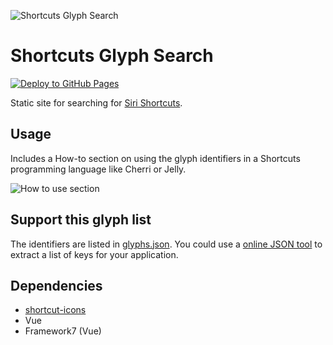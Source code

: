 ![Shortcuts Glyph Search](https://github.com/electrikmilk/shortcuts-glyph-search/assets/4368524/ebd77542-61fa-49ae-b6a6-3d098b8eeb8a)

# Shortcuts Glyph Search

[![Deploy to GitHub Pages](https://github.com/electrikmilk/shortcuts-glyph-search/actions/workflows/deploy.yml/badge.svg)](https://github.com/electrikmilk/shortcuts-glyph-search/actions/workflows/deploy.yml)

Static site for searching for <a href="https://apps.apple.com/us/app/shortcuts/id1462947752" target="_blank" rel="noopener noreferrer">Siri Shortcuts</a>.

## Usage

Includes a How-to section on using the glyph identifiers in a Shortcuts programming language like Cherri or Jelly.

![How to use section](https://github.com/electrikmilk/shortcuts-glyph-search/assets/4368524/f225dc54-c096-4ba5-ad0e-b1c8e1e660d7)

## Support this glyph list

The identifiers are listed in [glyphs.json](https://github.com/electrikmilk/shortcuts-glyph-search/blob/main/src/assets/glyphs.json). You could use a [online JSON tool](https://onlinejsontools.com/extract-json-keys) to extract a list of keys for your application.

## Dependencies

- [shortcut-icons](https://github.com/atnbueno/shortcut-icons)
- Vue
- Framework7 (Vue)
